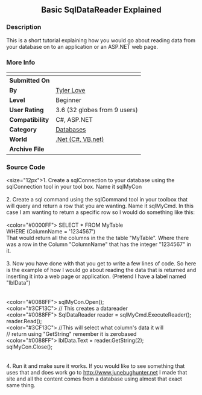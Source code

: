 ﻿<div align="center">

## Basic SqlDataReader Explained


</div>

### Description

This is a short tutorial explaining how you would go about reading data from your database on to an application or an ASP.NET web page.
 
### More Info
 


<span>             |<span>
---                |---
**Submitted On**   |
**By**             |[Tyler Love](https://github.com/Planet-Source-Code/PSCIndex/blob/master/ByAuthor/tyler-love.md)
**Level**          |Beginner
**User Rating**    |3.6 (32 globes from 9 users)
**Compatibility**  |C\#, ASP\.NET
**Category**       |[Databases](https://github.com/Planet-Source-Code/PSCIndex/blob/master/ByCategory/databases__10-5.md)
**World**          |[\.Net \(C\#, VB\.net\)](https://github.com/Planet-Source-Code/PSCIndex/blob/master/ByWorld/net-c-vb-net.md)
**Archive File**   |[](https://github.com/Planet-Source-Code/tyler-love-basic-sqldatareader-explained__10-587/archive/master.zip)





### Source Code

<size="12px">1. Create a sqlConnection to your database using the sqlConnection tool in your tool box. Name it sqlMyCon
<BR><BR>
2. Create a sql command using the sqlCommand tool in your toolbox that will query and return a row that you are wanting. Name it sqlMyCmd. In this case I am wanting to return a specific row so I would do something like this:<BR><BR>
<color="#0000FF">
SELECT * FROM MyTable<BR>
WHERE (ColumnName = '1234567')<BR>
</color>
That would return all the columns in the the table "MyTable". Where there was a row in the Column "ColumnName" that has the integer "1234567" in it.
<BR><BR>
3. Now you have done with that you get to write a few lines of code. So here is the example of how I would go about reading the data that is returned and inserting it into a web page or application. (Pretend I have a label named "lblData")<BR><BR><BR>
<color="#0088FF">
sqlMyCon.Open();<BR>
</color><color="#3CF13C">
// This creates a datareader<BR>
</color><color="#0088FF">
SqlDataReader reader = sqlMyCmd.ExecuteReader();<BR>
reader.Read();<BR>
</color><color="#3CF13C">
//This will select what column's data it will<BR>
// return using "GetString" remember it is zerobased<br>
</color><color="#0088FF">
lblData.Text = reader.GetString(2);<Br>
sqlMyCon.Close();<br>
</color>
<Br><br>
4. Run it and make sure it works. If you would like to see something that uses that and does work go to http://www.junebughunter.net I made that site and all the content comes from a database using almost that exact same thing.
</size>


